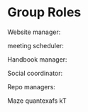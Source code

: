 # Group Roles

Website manager:

meeting scheduler:

Handbook manager:

Social coordinator:

Repo managers:

Maze
quantexafs
kT
